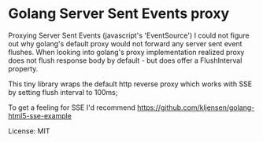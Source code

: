 # Golang Server Sent Events proxy
Proxying Server Sent Events (javascript's 'EventSource') I could not figure out
why golang's default proxy would not forward any server sent event flushes.
When looking into golang's proxy implementation realized proxy does not
flush response body by default - but does offer a FlushInterval property.

This tiny library wraps the default http reverse proxy which works with SSE by
setting flush interval to 100ms;

To get a feeling for SSE I'd recommend https://github.com/kljensen/golang-html5-sse-example

License: MIT
